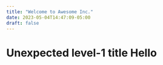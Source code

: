```yaml
---
title: "Welcome to Awesome Inc."
date: 2023-05-04T14:47:09-05:00
draft: false
---
```

# Unexpected level-1 title Hello
